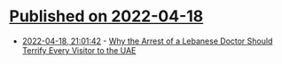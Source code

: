# [Published on 2022-04-18](index.md)

* [2022-04-18, 21:01:42](https://news.ycombinator.com/item?id=31076495) - [Why the Arrest of a Lebanese Doctor Should Terrify Every Visitor to the UAE](https://insidearabia.com/why-the-arrest-of-a-lebanese-doctor-should-terrify-every-visitor-to-the-uae/)
